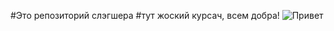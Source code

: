 #Это репозиторий слэгшера
#тут жоский курсач, всем добра!
![Привет](https://avatars.mds.yandex.net/get-zen_doc/3532529/pub_601f9296d96a1a50b854a8aa_601f92f4f2a56f0eaad396d5/scale_1200)
